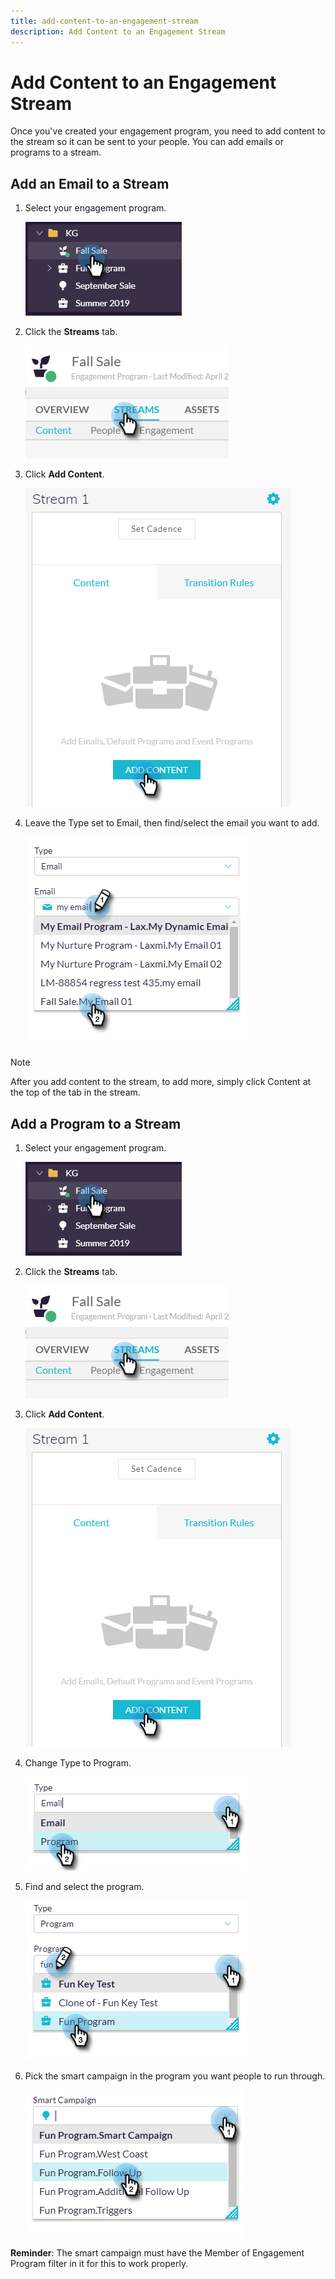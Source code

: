 ```yaml
---
title: add-content-to-an-engagement-stream
description: Add Content to an Engagement Stream
---
```


# Add Content to an Engagement Stream

Once you've created your engagement program, you need to add content to the stream so it can be sent to your people. You can add emails or programs to a stream.

## Add an Email to a Stream

1. Select your engagement program.

   ![Image One](/help/sky/assets/engagement-programs/add-content-to-an-engagement-stream/add-content-to-an-engagement-stream-1.png)

1. Click the **Streams** tab.

   ![Image Two](/help/sky/assets/engagement-programs/add-content-to-an-engagement-stream/add-content-to-an-engagement-stream-2.png)

1. Click **Add Content**.

   ![Image Three](/help/sky/assets/engagement-programs/add-content-to-an-engagement-stream/add-content-to-an-engagement-stream-3.png)

1. Leave the Type set to Email, then find/select the email you want to add.

   ![Image Four](/help/sky/assets/engagement-programs/add-content-to-an-engagement-stream/add-content-to-an-engagement-stream-4.png)

>[!NOTE]
>
>After you add content to the stream, to add more, simply click Content at the top of the tab in the stream.

## Add a Program to a Stream

1. Select your engagement program.

   ![Image Five](/help/sky/assets/engagement-programs/add-content-to-an-engagement-stream/add-content-to-an-engagement-stream-5.png)

1. Click the **Streams** tab.

   ![Image Six](/help/sky/assets/engagement-programs/add-content-to-an-engagement-stream/add-content-to-an-engagement-stream-6.png)

1. Click **Add Content**.

   ![Image Seven](/help/sky/assets/engagement-programs/add-content-to-an-engagement-stream/add-content-to-an-engagement-stream-7.png)

1. Change Type to Program.

   ![Image Eight](/help/sky/assets/engagement-programs/add-content-to-an-engagement-stream/add-content-to-an-engagement-stream-8.png)

1. Find and select the program.

   ![Image Nine](/help/sky/assets/engagement-programs/add-content-to-an-engagement-stream/add-content-to-an-engagement-stream-9.png)

1. Pick the smart campaign in the program you want people to run through.

   ![Image Ten](/help/sky/assets/engagement-programs/add-content-to-an-engagement-stream/add-content-to-an-engagement-stream-10.png)

**Reminder**: The smart campaign must have the Member of Engagement Program filter in it for this to work properly.
